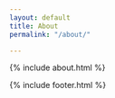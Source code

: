 ```yaml
---
layout: default
title: About
permalink: "/about/"

---
```


<head>
<meta name="description" content=" We are Justina and Lloyd, a wife and husband team, working together to create beautiful wedding photos and videos.">

<meta property="og:title" content="Instinct Wedding - Kent based wedding photography and video team, producing beautiful, documentary style wedding photography and films. Covering Kent, London, East Sussex, Surrey and surrounding areas.">

<meta property="og:description" content="We are Justina and Lloyd, a wife and husband team, working together to create beautiful wedding photos and videos">

<meta property="og:image" content="https://www.instinctwedding.com/assets/images/about.jpg" alt="Instinct Wedding Photographers in Kent ">
<meta property="og:url" content="http://www.instinctwedding.com/about/">

</head>

{% include about.html %}

{% include footer.html %}